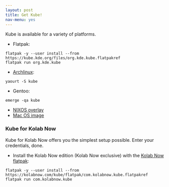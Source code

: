 ```yaml
---
layout: post
title: Get Kube!
nav-menu: yes
---
```


Kube is available for a variety of platforms.

* Flatpak:
```
flatpak -y --user install --from https://kube.kde.org/files/org.kde.kube.flatpakref
flatpak run org.kde.kube
```
* [Archlinux](https://www.archlinux.org/packages/community/x86_64/kube/):
```
yaourt -S kube
```
* Gentoo:
```
emerge -qa kube
```
* [NIXOS overlay](https://github.com/cmollekopf/kube-nix.git)
* [Mac OS image](https://kube.kolab.org/kube/kube.dmg)

### Kube for Kolab Now

Kube for Kolab Now offers you the simplest setup possible. Enter your credentials, done.

* Install the Kolab Now edition (Kolab Now exclusive) with the [Kolab Now flatpak](https://blogs.kolabnow.com/2017/09/27/kube-for-kolab-now):
```
flatpak -y --user install --from https://kolabnow.com/kube/flatpak/com.kolabnow.kube.flatpakref
flatpak run com.kolabnow.kube
```
